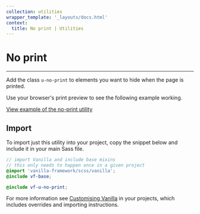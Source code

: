 ```yaml
---
collection: utilities
wrapper_template: '_layouts/docs.html'
context:
  title: No print | Utilities
---
```


# No print

<hr>

Add the class `u-no-print` to elements you want to hide when the page is printed.

Use your browser's print preview to see the following example working.

<div class="embedded-example"><a href="/docs/examples/utilities/no-print" class="js-example">
View example of the no-print utility
</a></div>

## Import

To import just this utility into your project, copy the snippet below and include it in your main Sass file.

```scss
// import Vanilla and include base mixins
// this only needs to happen once in a given project
@import 'vanilla-framework/scss/vanilla';
@include vf-base;

@include vf-u-no-print;
```

For more information see [Customising Vanilla](/docs/customising-vanilla/) in your projects, which includes overrides and importing instructions.
